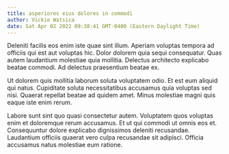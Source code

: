 ```yaml
---
title: asperiores eius dolores in commodi
author: Vickie Watsica
date: Sat Apr 02 2022 09:38:41 GMT-0400 (Eastern Daylight Time)
---
```

Deleniti facilis eos enim iste quae sint illum. Aperiam voluptas tempora ad officiis qui est aut voluptas hic. Dolor dolorem quia sequi consequatur. Quas autem laudantium molestiae quia mollitia. Delectus architecto explicabo beatae commodi. Ad delectus praesentium beatae ex.

 Ut dolorem quis mollitia laborum soluta voluptatem odio. Et est eum aliquid qui natus. Cupiditate soluta necessitatibus accusamus quia voluptas sed nisi. Quaerat repellat beatae ad quidem amet. Minus molestiae magni quis eaque iste enim rerum.

 Labore sunt sint quo quasi consectetur autem. Voluptatem quos voluptas enim et doloremque rerum accusamus. Et ut qui commodi ut omnis eos et. Consequuntur dolore explicabo dignissimos deleniti recusandae. Laudantium officiis quaerat vero culpa recusandae sit adipisci. Officia accusamus natus molestiae eum ratione.